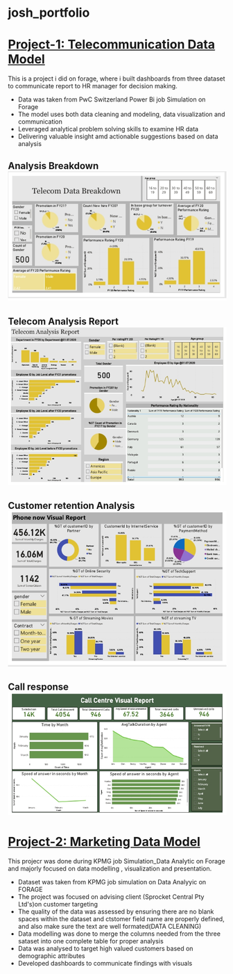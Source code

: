 # josh_portfolio

# [Project-1: Telecommunication Data Model](https://github.com/ajeebs/josh_portfolio/edit/main/README.md)

This is a project i did on forage, where i built dashboards from three dataset to
communicate report to HR manager for decision making.
 - Data was taken from PwC Switzerland Power Bi job Simulation on Forage
 - The model uses both data cleaning and modeling, data visualization and communication
 - Leveraged analytical problem solving skills to examine HR data
 - Delivering valuable insight amd actionable suggestions based on data analysis

## Analysis Breakdown ![](Screenshot_20230917-213243.png)

## Telecom Analysis Report ![](Screenshot_20230917-213258.png)

## Customer retention Analysis ![](Screenshot_20230917-213139.png)

## Call response ![](Screenshot_20230917-213115.png)

# [Project-2: Marketing Data Model](https://github.com/ajeebs/josh_portfolio/edit/main/README.md)

This projecr was done during KPMG job Simulation_Data Analytic on Forage and majorly focused on 
data modelling , visualization and presentation.
 - Dataset was taken from KPMG job simulation on Data Analyyic on FORAGE
 - The project was focused on advising client (Sprocket Central Pty Ltd's)on customer targeting
 - The quality of the data was assessed by ensuring there are no blank spaces within the dataset and ctstomer field name are properly defined, and also make sure the text are well formated(DATA CLEANING)
 - Data modelling was done to merge the columns needed from the three sataset into one complete table for proper analysis
 - Data was analysed to target high valued customers based on demographic attributes
 - Developed dashboards to communicate findings with visuals
